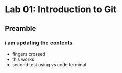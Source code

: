 # Lab 01: Introduction to Git

## Preamble

### i am updating the contents

- fingers crossed
- this works
- second test using vs code terminal